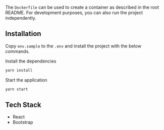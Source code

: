 The `Dockerfile` can be used to create a container as described in the root README. For development purposes, you can also run the project independently.
## Installation

Copy `env.sample` to the `.env` and install the project with the below commands.

Install the dependencies

```sh
yarn install
```

Start the application

```sh
yarn start
```

## Tech Stack
- React
- Bootstrap

